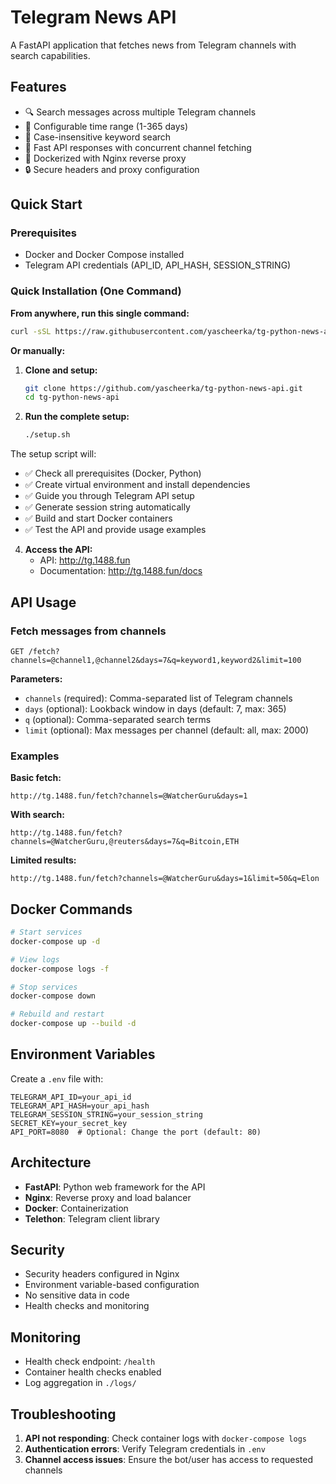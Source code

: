 # Telegram News API

A FastAPI application that fetches news from Telegram channels with search capabilities.

## Features

- 🔍 Search messages across multiple Telegram channels
- 📅 Configurable time range (1-365 days)
- 🔎 Case-insensitive keyword search
- 🚀 Fast API responses with concurrent channel fetching
- 🐳 Dockerized with Nginx reverse proxy
- 🔒 Secure headers and proxy configuration

## Quick Start

### Prerequisites

- Docker and Docker Compose installed
- Telegram API credentials (API_ID, API_HASH, SESSION_STRING)

### Quick Installation (One Command)

**From anywhere, run this single command:**

```bash
curl -sSL https://raw.githubusercontent.com/yascheerka/tg-python-news-api/master/install.sh | bash
```

**Or manually:**

1. **Clone and setup:**
   ```bash
   git clone https://github.com/yascheerka/tg-python-news-api.git
   cd tg-python-news-api
   ```

2. **Run the complete setup:**
   ```bash
   ./setup.sh
   ```

The setup script will:
- ✅ Check all prerequisites (Docker, Python)
- ✅ Create virtual environment and install dependencies
- ✅ Guide you through Telegram API setup
- ✅ Generate session string automatically
- ✅ Build and start Docker containers
- ✅ Test the API and provide usage examples

4. **Access the API:**
   - API: http://tg.1488.fun
   - Documentation: http://tg.1488.fun/docs

## API Usage

### Fetch messages from channels

```
GET /fetch?channels=@channel1,@channel2&days=7&q=keyword1,keyword2&limit=100
```

**Parameters:**
- `channels` (required): Comma-separated list of Telegram channels
- `days` (optional): Lookback window in days (default: 7, max: 365)
- `q` (optional): Comma-separated search terms
- `limit` (optional): Max messages per channel (default: all, max: 2000)

### Examples

**Basic fetch:**
```
http://tg.1488.fun/fetch?channels=@WatcherGuru&days=1
```

**With search:**
```
http://tg.1488.fun/fetch?channels=@WatcherGuru,@reuters&days=7&q=Bitcoin,ETH
```

**Limited results:**
```
http://tg.1488.fun/fetch?channels=@WatcherGuru&days=1&limit=50&q=Elon
```

## Docker Commands

```bash
# Start services
docker-compose up -d

# View logs
docker-compose logs -f

# Stop services
docker-compose down

# Rebuild and restart
docker-compose up --build -d
```

## Environment Variables

Create a `.env` file with:

```env
TELEGRAM_API_ID=your_api_id
TELEGRAM_API_HASH=your_api_hash
TELEGRAM_SESSION_STRING=your_session_string
SECRET_KEY=your_secret_key
API_PORT=8080  # Optional: Change the port (default: 80)
```

## Architecture

- **FastAPI**: Python web framework for the API
- **Nginx**: Reverse proxy and load balancer
- **Docker**: Containerization
- **Telethon**: Telegram client library

## Security

- Security headers configured in Nginx
- Environment variable-based configuration
- No sensitive data in code
- Health checks and monitoring

## Monitoring

- Health check endpoint: `/health`
- Container health checks enabled
- Log aggregation in `./logs/`

## Troubleshooting

1. **API not responding**: Check container logs with `docker-compose logs`
2. **Authentication errors**: Verify Telegram credentials in `.env`
3. **Channel access issues**: Ensure the bot/user has access to requested channels
